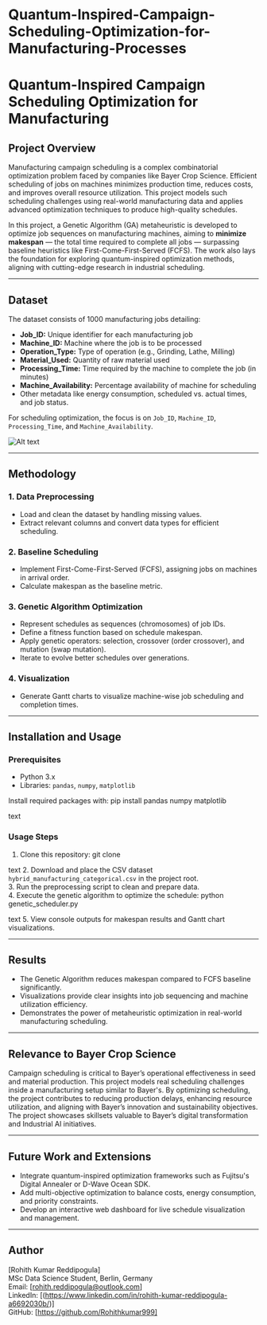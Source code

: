 # Quantum-Inspired-Campaign-Scheduling-Optimization-for-Manufacturing-Processes

# Quantum-Inspired Campaign Scheduling Optimization for Manufacturing

## Project Overview
Manufacturing campaign scheduling is a complex combinatorial optimization problem faced by companies like Bayer Crop Science. Efficient scheduling of jobs on machines minimizes production time, reduces costs, and improves overall resource utilization. This project models such scheduling challenges using real-world manufacturing data and applies advanced optimization techniques to produce high-quality schedules.

In this project, a Genetic Algorithm (GA) metaheuristic is developed to optimize job sequences on manufacturing machines, aiming to **minimize makespan** — the total time required to complete all jobs — surpassing baseline heuristics like First-Come-First-Served (FCFS). The work also lays the foundation for exploring quantum-inspired optimization methods, aligning with cutting-edge research in industrial scheduling.

---

## Dataset
The dataset consists of 1000 manufacturing jobs detailing:

- **Job_ID:** Unique identifier for each manufacturing job  
- **Machine_ID:** Machine where the job is to be processed  
- **Operation_Type:** Type of operation (e.g., Grinding, Lathe, Milling)  
- **Material_Used:** Quantity of raw material used  
- **Processing_Time:** Time required by the machine to complete the job (in minutes)  
- **Machine_Availability:** Percentage availability of machine for scheduling  
- Other metadata like energy consumption, scheduled vs. actual times, and job status.

For scheduling optimization, the focus is on `Job_ID`, `Machine_ID`, `Processing_Time`, and `Machine_Availability`.

![Alt text](https://www.perplexity.ai/search/i-got-refferal-from-data-scien-fBCyvfIFTfywTJ5A34of_g)

---

## Methodology

### 1. Data Preprocessing
- Load and clean the dataset by handling missing values.  
- Extract relevant columns and convert data types for efficient scheduling.

### 2. Baseline Scheduling
- Implement First-Come-First-Served (FCFS), assigning jobs on machines in arrival order.  
- Calculate makespan as the baseline metric.

### 3. Genetic Algorithm Optimization
- Represent schedules as sequences (chromosomes) of job IDs.  
- Define a fitness function based on schedule makespan.  
- Apply genetic operators: selection, crossover (order crossover), and mutation (swap mutation).  
- Iterate to evolve better schedules over generations.

### 4. Visualization
- Generate Gantt charts to visualize machine-wise job scheduling and completion times.

---

## Installation and Usage

### Prerequisites
- Python 3.x  
- Libraries: `pandas`, `numpy`, `matplotlib`

Install required packages with:
pip install pandas numpy matplotlib

text

### Usage Steps
1. Clone this repository:
git clone

text
2. Download and place the CSV dataset `hybrid_manufacturing_categorical.csv` in the project root.  
3. Run the preprocessing script to clean and prepare data.  
4. Execute the genetic algorithm to optimize the schedule:
python genetic_scheduler.py

text
5. View console outputs for makespan results and Gantt chart visualizations.

---

## Results
- The Genetic Algorithm reduces makespan compared to FCFS baseline significantly.  
- Visualizations provide clear insights into job sequencing and machine utilization efficiency.  
- Demonstrates the power of metaheuristic optimization in real-world manufacturing scheduling.

---

## Relevance to Bayer Crop Science
Campaign scheduling is critical to Bayer’s operational effectiveness in seed and material production. This project models real scheduling challenges inside a manufacturing setup similar to Bayer's. By optimizing scheduling, the project contributes to reducing production delays, enhancing resource utilization, and aligning with Bayer’s innovation and sustainability objectives. The project showcases skillsets valuable to Bayer’s digital transformation and Industrial AI initiatives.

---

## Future Work and Extensions
- Integrate quantum-inspired optimization frameworks such as Fujitsu's Digital Annealer or D-Wave Ocean SDK.  
- Add multi-objective optimization to balance costs, energy consumption, and priority constraints.  
- Develop an interactive web dashboard for live schedule visualization and management.

---

## Author
[Rohith Kumar Reddipogula]  
MSc Data Science Student, Berlin, Germany  
Email: [rohith.reddipogula@outlook.com]  
LinkedIn: [(https://www.linkedin.com/in/rohith-kumar-reddipogula-a6692030b/)]  
GitHub: [https://github.com/Rohithkumar999]
